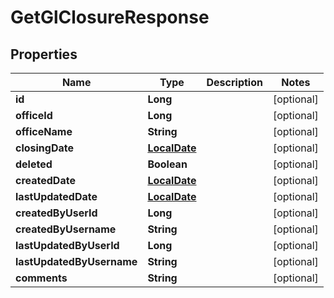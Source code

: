 # GetGlClosureResponse

## Properties
Name | Type | Description | Notes
------------ | ------------- | ------------- | -------------
**id** | **Long** |  |  [optional]
**officeId** | **Long** |  |  [optional]
**officeName** | **String** |  |  [optional]
**closingDate** | [**LocalDate**](LocalDate.md) |  |  [optional]
**deleted** | **Boolean** |  |  [optional]
**createdDate** | [**LocalDate**](LocalDate.md) |  |  [optional]
**lastUpdatedDate** | [**LocalDate**](LocalDate.md) |  |  [optional]
**createdByUserId** | **Long** |  |  [optional]
**createdByUsername** | **String** |  |  [optional]
**lastUpdatedByUserId** | **Long** |  |  [optional]
**lastUpdatedByUsername** | **String** |  |  [optional]
**comments** | **String** |  |  [optional]

